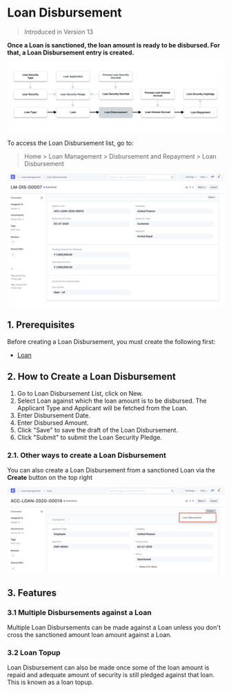 
# Loan Disbursement



> Introduced in Version 13


**Once a Loan is sanctioned, the loan amount is ready to be disbursed. For that, a Loan Disbursement entry is created.**


![Make Loan Disbursement](/files/loan-disbursement-flow.png)


To access the Loan Disbursement list, go to:
> Home > Loan Management > Disbursement and Repayment > Loan Disbursement


![Loan Disbursement](/files/loan-disbursement.png)


## 1. Prerequisites


Before creating a Loan Disbursement, you must create the following first:


* [Loan](/docs/en/loan-management/loan)


## 2. How to Create a Loan Disbursement


1. Go to Loan Disbursement List, click on New.
2. Select Loan against which the loan amount is to be disbursed. The Applicant Type and Applicant will be fetched from the Loan.
3. Enter Disbursement Date.
4. Enter Disbursed Amount.
5. Click "Save" to save the draft of the Loan Disbursement.
6. Click "Submit" to submit the Loan Security Pledge.


### 2.1. Other ways to create a Loan Disbursement


You can also create a Loan Disbursement from a sanctioned Loan via the **Create** button on the top right


![Create Loan Disbursement](/files/create-loan-disbursement.png)


## 3. Features


### 3.1 Multiple Disbursements against a Loan


Multiple Loan Disbursements can be made against a Loan unless you don't cross the sanctioned amount loan amount against a Loan.


### 3.2 Loan Topup


Loan Disbursement can also be made once some of the loan amount is repaid and adequate amount of security is still pledged against that loan. This is known as a loan topup.




